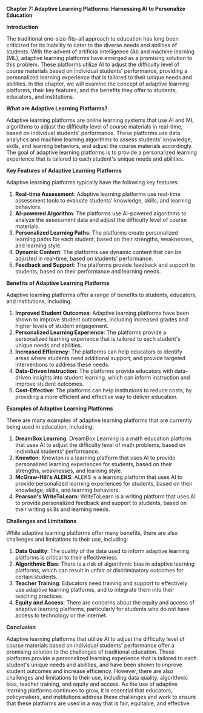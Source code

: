 **Chapter 7: Adaptive Learning Platforms: Harnessing AI to Personalize Education**

**Introduction**

The traditional one-size-fits-all approach to education has long been criticized for its inability to cater to the diverse needs and abilities of students. With the advent of artificial intelligence (AI) and machine learning (ML), adaptive learning platforms have emerged as a promising solution to this problem. These platforms utilize AI to adjust the difficulty level of course materials based on individual students' performance, providing a personalized learning experience that is tailored to their unique needs and abilities. In this chapter, we will examine the concept of adaptive learning platforms, their key features, and the benefits they offer to students, educators, and institutions.

**What are Adaptive Learning Platforms?**

Adaptive learning platforms are online learning systems that use AI and ML algorithms to adjust the difficulty level of course materials in real-time, based on individual students' performance. These platforms use data analytics and machine learning algorithms to assess students' knowledge, skills, and learning behaviors, and adjust the course materials accordingly. The goal of adaptive learning platforms is to provide a personalized learning experience that is tailored to each student's unique needs and abilities.

**Key Features of Adaptive Learning Platforms**

Adaptive learning platforms typically have the following key features:

1. **Real-time Assessment**: Adaptive learning platforms use real-time assessment tools to evaluate students' knowledge, skills, and learning behaviors.
2. **AI-powered Algorithm**: The platforms use AI-powered algorithms to analyze the assessment data and adjust the difficulty level of course materials.
3. **Personalized Learning Paths**: The platforms create personalized learning paths for each student, based on their strengths, weaknesses, and learning style.
4. **Dynamic Content**: The platforms use dynamic content that can be adjusted in real-time, based on students' performance.
5. **Feedback and Support**: The platforms provide feedback and support to students, based on their performance and learning needs.

**Benefits of Adaptive Learning Platforms**

Adaptive learning platforms offer a range of benefits to students, educators, and institutions, including:

1. **Improved Student Outcomes**: Adaptive learning platforms have been shown to improve student outcomes, including increased grades and higher levels of student engagement.
2. **Personalized Learning Experience**: The platforms provide a personalized learning experience that is tailored to each student's unique needs and abilities.
3. **Increased Efficiency**: The platforms can help educators to identify areas where students need additional support, and provide targeted interventions to address these needs.
4. **Data-Driven Instruction**: The platforms provide educators with data-driven insights into student learning, which can inform instruction and improve student outcomes.
5. **Cost-Effective**: The platforms can help institutions to reduce costs, by providing a more efficient and effective way to deliver education.

**Examples of Adaptive Learning Platforms**

There are many examples of adaptive learning platforms that are currently being used in education, including:

1. **DreamBox Learning**: DreamBox Learning is a math education platform that uses AI to adjust the difficulty level of math problems, based on individual students' performance.
2. **Knewton**: Knewton is a learning platform that uses AI to provide personalized learning experiences for students, based on their strengths, weaknesses, and learning style.
3. **McGraw-Hill's ALEKS**: ALEKS is a learning platform that uses AI to provide personalized learning experiences for students, based on their knowledge, skills, and learning behaviors.
4. **Pearson's WriteToLearn**: WriteToLearn is a writing platform that uses AI to provide personalized feedback and support to students, based on their writing skills and learning needs.

**Challenges and Limitations**

While adaptive learning platforms offer many benefits, there are also challenges and limitations to their use, including:

1. **Data Quality**: The quality of the data used to inform adaptive learning platforms is critical to their effectiveness.
2. **Algorithmic Bias**: There is a risk of algorithmic bias in adaptive learning platforms, which can result in unfair or discriminatory outcomes for certain students.
3. **Teacher Training**: Educators need training and support to effectively use adaptive learning platforms, and to integrate them into their teaching practices.
4. **Equity and Access**: There are concerns about the equity and access of adaptive learning platforms, particularly for students who do not have access to technology or the internet.

**Conclusion**

Adaptive learning platforms that utilize AI to adjust the difficulty level of course materials based on individual students' performance offer a promising solution to the challenges of traditional education. These platforms provide a personalized learning experience that is tailored to each student's unique needs and abilities, and have been shown to improve student outcomes and increase efficiency. However, there are also challenges and limitations to their use, including data quality, algorithmic bias, teacher training, and equity and access. As the use of adaptive learning platforms continues to grow, it is essential that educators, policymakers, and institutions address these challenges and work to ensure that these platforms are used in a way that is fair, equitable, and effective.